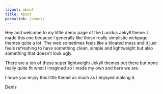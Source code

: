 ```yaml
---
layout: about
title: About
permalink: /about/
---
```


Hey and welcome to my little demo page of the Lucidus Jekyll theme.
I made this one because I generally like those really simplistic webpage themes quite a lot.
The web sometimes feels like a bloated mess and it just feels refreshing to have something clean, simple and lightweight but also something that doesn't look ugly.

There are a ton of these super lightweight Jekyll themes out there but none really quite fit what I imagined so I made my own and here we are.

I hope you enjoy this little theme as much as I enjoyed making it.

Denis
